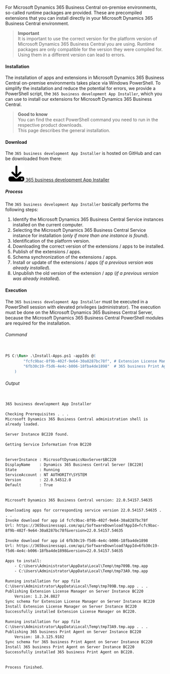 For Microsoft Dynamics 365 Business Central on-premise environments, so-called runtime packages are provided. These are precompiled extensions that you can install directly in your Microsoft Dynamics 365 Business Central environment.

>**Important**<br>It is important to use the correct version for the platform version of Microsoft Dynamics 365 Business Central you are using. Runtime packages are only compatible for the version they were compiled for. Using them in a different version can lead to errors.

#### Installation

The installation of apps and extensions in Microsoft Dynamics 365 Business Central on-premise environments takes place via Windows PowerShell. To simplify the installation and reduce the potential for errors, we provide a PowerShell script, the `365 business development App Installer`, which you can use to install our extensions for Microsoft Dynamics 365 Business Central.

>**Good to know**<br>You can find the exact PowerShell command you need to run in the respective product downloads.<br>This page describes the general installation.

#### Download

The `365 business development App Installer` is hosted on GitHub and can be downloaded from there:

<span style="padding-left: 10px;"><a href="https://365businessdev.github.io/downloads/assets/Install-Apps.ps1" target="_blank"><img src="/assets/fontawesome/download-solid.svg" width=50 height=50 alt="Download 365 business development App Installer" title="Download 365 business development App Installer" /> 365 business development App Installer</a></span>

##### Process

The `365 business development App Installer` basically performs the following steps:

1. Identify the Microsoft Dynamics 365 Business Central Service instances installed on the current computer.
2. Selecting the Microsoft Dynamics 365 Business Central Service instance for installation (_only if more than one instance is found_).
3. Identification of the platform version.
4. Downloading the correct version of the extensions / apps to be installed.
5. Publish of the extensions / apps.
6. Schema synchronization of the extensions / apps.
7. Install or update of the extensions / apps (_if a previous version was already installed_).
8. Unpublish the old version of the extension / app (_if a previous version was already installed_).

#### Execution

The `365 business development App Installer` must be executed in a PowerShell session with elevated privileges (administrator). The execution must be done on the Microsoft Dynamics 365 Business Central Server, because the Microsoft Dynamics 365 Business Central PowerShell modules are required for the installation.

###### Command

```ps

PS C:\Run> .\Install-Apps.ps1 -appIds @(
        "fcfc9bac-8f9b-402f-9e64-30a8287bc78f", # Extension License Manager
        "6fb30c19-f5d6-4e4c-b006-18fba4de1898"  # 365 business Print Agent
    )
```

###### Output

```

365 business development App Installer

Checking Prerequisites . . .
Microsoft Dynamics 365 Business Central administration shell is already loaded.

Server Instance BC220 found.

Getting Service Information from BC220


ServerInstance : MicrosoftDynamicsNavServer$BC220
DisplayName    : Dynamics 365 Business Central Server [BC220]
State          : Running
ServiceAccount : NT AUTHORITY\SYSTEM
Version        : 22.0.54512.0
Default        : True


Microsoft Dynamics 365 Business Central version: 22.0.54157.54635

Downloading apps for corresponding service version 22.0.54157.54635 . . .
Invoke download for app id fcfc9bac-8f9b-402f-9e64-30a8287bc78f
Url: https://365businessapi.com/api/SoftwareDownload?AppId=fcfc9bac-8f9b-402f-9e64-30a8287bc78f&version=22.0.54157.54635

Invoke download for app id 6fb30c19-f5d6-4e4c-b006-18fba4de1898
Url: https://365businessapi.com/api/SoftwareDownload?AppId=6fb30c19-f5d6-4e4c-b006-18fba4de1898&version=22.0.54157.54635

Apps to install:
	- C:\Users\Administrator\AppData\Local\Temp\tmp709B.tmp.app
	- C:\Users\Administrator\AppData\Local\Temp\tmp73A9.tmp.app

Running installation for app file C:\Users\Administrator\AppData\Local\Temp\tmp709B.tmp.app . . .
Publishing Extension License Manager on Server Instance BC220
	Version: 1.2.24.8827
Sync schema for Extension License Manager on Server Instance BC220
Install Extension License Manager on Server Instance BC220
Successfully installed Extension License Manager on BC220.

Running installation for app file C:\Users\Administrator\AppData\Local\Temp\tmp73A9.tmp.app . . .
Publishing 365 business Print Agent on Server Instance BC220
	Version: 18.3.125.9182
Sync schema for 365 business Print Agent on Server Instance BC220
Install 365 business Print Agent on Server Instance BC220
Successfully installed 365 business Print Agent on BC220.


Process finished.
```